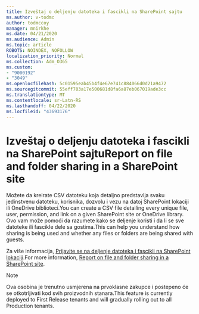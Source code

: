```yaml
---
title: Izveštaj o deljenju datoteka i fascikli na SharePoint sajtu
ms.author: v-todmc
author: todmccoy
manager: mnirkhe
ms.date: 04/21/2020
ms.audience: Admin
ms.topic: article
ROBOTS: NOINDEX, NOFOLLOW
localization_priority: Normal
ms.collection: Adm_O365
ms.custom:
- "9000192"
- "3049"
ms.openlocfilehash: 5c01595eab45b4f4e67e741c884066d0d21a9472
ms.sourcegitcommit: 55eff703a17e500681d8fa6a87eb067019ade3cc
ms.translationtype: MT
ms.contentlocale: sr-Latn-RS
ms.lasthandoff: 04/22/2020
ms.locfileid: "43693176"
---
```

# <a name="report-on-file-and-folder-sharing-in-a-sharepoint-site"></a><span data-ttu-id="c2cd1-102">Izveštaj o deljenju datoteka i fascikli na SharePoint sajtu</span><span class="sxs-lookup"><span data-stu-id="c2cd1-102">Report on file and folder sharing in a SharePoint site</span></span>

<span data-ttu-id="c2cd1-103">Možete da kreirate CSV datoteku koja detaljno predstavlja svaku jedinstvenu datoteku, korisnika, dozvolu i vezu na datoj SharePoint lokaciji ili OneDrive biblioteci.</span><span class="sxs-lookup"><span data-stu-id="c2cd1-103">You can create a CSV file detailing every unique file, user, permission, and link on a given SharePoint site or OneDrive library.</span></span> <span data-ttu-id="c2cd1-104">Ovo vam može pomoći da razumete kako se deljenje koristi i da li se sve datoteke ili fascikle dele sa gostima.</span><span class="sxs-lookup"><span data-stu-id="c2cd1-104">This can help you understand how sharing is being used and whether any files or folders are being shared with guests.</span></span>

<span data-ttu-id="c2cd1-105">Za više informacija, [Prijavite se na deljenje datoteka i fascikli na SharePoint lokaciji](https://docs.microsoft.com/sharepoint/sharing-reports).</span><span class="sxs-lookup"><span data-stu-id="c2cd1-105">For more information, [Report on file and folder sharing in a SharePoint site](https://docs.microsoft.com/sharepoint/sharing-reports).</span></span>

> [!NOTE]
> <span data-ttu-id="c2cd1-106">Ova osobina je trenutno usmjerena na prvoklasne zakupce i postepeno će se otkotrljivati kod svih proizvodnih stanara.</span><span class="sxs-lookup"><span data-stu-id="c2cd1-106">This feature is currently deployed to First Release tenants and will gradually rolling out to all Production tenants.</span></span>